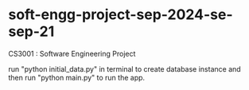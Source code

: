 # soft-engg-project-sep-2024-se-sep-21
CS3001 : Software Engineering Project

run "python initial_data.py" in terminal to create database instance and <br>
then run "python main.py" to run the app.
